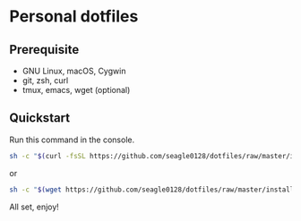# Personal dotfiles

## Prerequisite

- GNU Linux, macOS, Cygwin
- git, zsh, curl
- tmux, emacs, wget (optional)

## Quickstart

Run this command in the console.

```sh
sh -c "$(curl -fsSL https://github.com/seagle0128/dotfiles/raw/master/install.sh)"
```

or

```sh
sh -c "$(wget https://github.com/seagle0128/dotfiles/raw/master/install.sh -O -)"
```

All set, enjoy!
